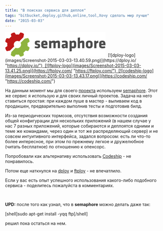 ```yaml
---
title: "В поисках сервиса для деплоя"
tags: "bitbucket,deploy,github,online,tool,Хочу сделать мир лучше"
date: "2015-03-03"
---
```


[![semaphore-logo](images/logo-661a8bb0455b3c85a019aa830dd1b109.png)](https://semaphoreapp.com/ "https://semaphoreapp.com/")  [![dploy-logo](images/Screenshot-2015-03-03-13.40.59.png)](https://dploy.io/ "https://dploy.io/")  [![ftploy-logo](images/Screenshot-2015-03-03-13.41.25.png)](https://ftploy.com/ "https://ftploy.com/")  [![codeship-logo](images/Screenshot-2015-03-03-13.43.17.png)](https://codeship.com/ "https://codeship.com/")

На данным момент мы для своего [проекта](https://www.studytube.nl/ "https://www.studytube.nl/") используем [semaphore](https://semaphoreapp.com/ "https://semaphoreapp.com/"). Этот же сервис я использую и для своих личный проектов. Задача на него ставиться простая: при каждом пуше в мастер - выливаем код в продакшен, предварительно выполнив тесты и подготовив билд.

Из-за периодических тормозов, отсутствия возможности создания общей конфигурации для нескольких приложений (в нашем случае у нас 7 разных приложений, которые собираются и деплоятся одними и теме же командами, через один и тот же распределяющий сервер) и не совсем интуитивного интерфейса, задался вопросом: есть ли что-то более интересное, при этом по прежнему легкое и дружелюбное (читать бесплатное) по отношению к опенсорс.

Попробовали как альтернативу использовать [Codeship](https://codeship.com/ "https://codeship.com/") - не понравилось.

Потом еще наткнулся на [dploy](https://dploy.io/ "https://dploy.io/") и [ftploy](https://ftploy.com/ "https://ftploy.com/") - не впечатлило.

Если у вас есть опыт успешного использования какого-либо подобного сервиса - поделитесь пожалуйста в комментариях.

 

**UPD:** после того как узнал, что в **semaphore** можно делать даже так:

[shell]sudo apt-get install -yqq ftp[/shell]

решил пока остаться на нем.
